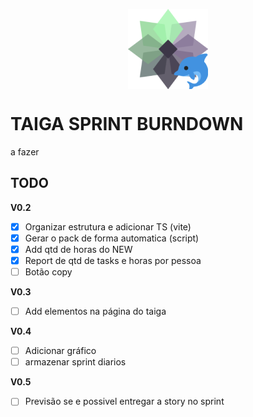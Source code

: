 <p align="center">
  <img src="./icon128.png" alt="Logo" style="max-width: 300px; height: auto; margin: 0 auto; display: block;">
</p>

# TAIGA SPRINT BURNDOWN
a fazer

## TODO
**V0.2**
- [x] Organizar estrutura e adicionar TS (vite)
- [x] Gerar o pack de forma automatica (script)
- [x] Add qtd de horas do NEW
- [x] Report de qtd de tasks e horas por pessoa
- [ ] Botão copy

**V0.3**
- [ ] Add elementos na página do taiga

**V0.4**
- [ ] Adicionar gráfico
- [ ] armazenar sprint diarios

**V0.5**
- [ ] Previsão se e possivel entregar a story no sprint
